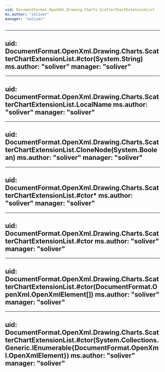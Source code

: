 ```yaml
---
uid: DocumentFormat.OpenXml.Drawing.Charts.ScatterChartExtensionList
ms.author: "soliver"
manager: "soliver"
---
```


---
uid: DocumentFormat.OpenXml.Drawing.Charts.ScatterChartExtensionList.#ctor(System.String)
ms.author: "soliver"
manager: "soliver"
---

---
uid: DocumentFormat.OpenXml.Drawing.Charts.ScatterChartExtensionList.LocalName
ms.author: "soliver"
manager: "soliver"
---

---
uid: DocumentFormat.OpenXml.Drawing.Charts.ScatterChartExtensionList.CloneNode(System.Boolean)
ms.author: "soliver"
manager: "soliver"
---

---
uid: DocumentFormat.OpenXml.Drawing.Charts.ScatterChartExtensionList.#ctor*
ms.author: "soliver"
manager: "soliver"
---

---
uid: DocumentFormat.OpenXml.Drawing.Charts.ScatterChartExtensionList.#ctor
ms.author: "soliver"
manager: "soliver"
---

---
uid: DocumentFormat.OpenXml.Drawing.Charts.ScatterChartExtensionList.#ctor(DocumentFormat.OpenXml.OpenXmlElement[])
ms.author: "soliver"
manager: "soliver"
---

---
uid: DocumentFormat.OpenXml.Drawing.Charts.ScatterChartExtensionList.#ctor(System.Collections.Generic.IEnumerable{DocumentFormat.OpenXml.OpenXmlElement})
ms.author: "soliver"
manager: "soliver"
---

